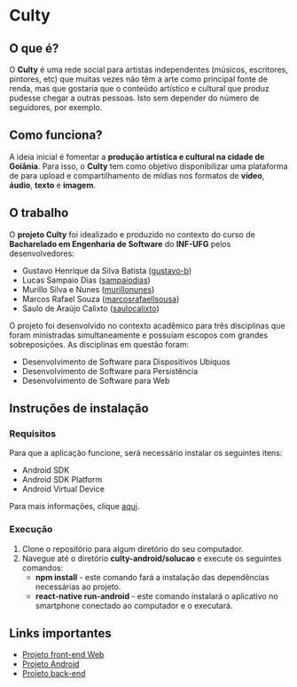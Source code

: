 
# Culty

## O que é?
O **Culty** é uma rede social para artistas independentes (músicos, escritores, pintores, etc) que muitas vezes não têm a arte como principal fonte de renda, mas que gostaria que o conteúdo artístico e cultural que produz pudesse chegar a outras pessoas. Isto sem depender do número de seguidores, por exemplo.

## Como funciona?
A ideia inicial é fomentar a **produção artística e cultural na cidade de Goiânia**. Para isso, o **Culty** tem como objetivo disponibilizar uma plataforma de para upload e compartilhamento de mídias nos formatos de **vídeo**, **áudio**, **texto** e **imagem**.

## O trabalho
O **projeto Culty** foi idealizado e produzido no contexto do curso de **Bacharelado em Engenharia de Software** do **INF-UFG** pelos desenvolvedores:

- Gustavo Henrique da Silva Batista ([gustavo-b](https://github.com/gustavo-b))
- Lucas Sampaio Dias ([sampaiodias](https://github.com/sampaiodias))
- Murillo Silva e Nunes ([murillonunes](https://github.com/murillonunes))
- Marcos Rafael Souza ([marcosrafaellsousa](https://github.com/marcosrafaellsousa))
- Saulo de Araújo Calixto ([saulocalixto](https://github.com/saulocalixto))

O projeto foi desenvolvido no contexto acadêmico para três disciplinas que foram ministradas simultaneamente e possuíam escopos com grandes sobreposições. As disciplinas em questão foram:

- Desenvolvimento de Software para Dispositivos Ubíquos
- Desenvolvimento de Software para Persistência
- Desenvolvimento de Software para Web

## Instruções de instalação
### Requisitos
Para que a aplicação funcione, será necessário instalar os seguintes itens:
- Android SDK
- Android SDK Platform
- Android Virtual Device

Para mais informações,  clique [aqui](https://facebook.github.io/react-native/docs/getting-started).
### Execução
1. Clone o repositório para algum diretório do seu computador.
2. Navegue até o diretório **culty-android/solucao** e execute os seguintes comandos:
	- **npm install** - este comando fará a instalação das dependências necessárias ao projeto.
	- **react-native run-android** - este comando instalará o aplicativo no smartphone conectado ao computador e o executará.

## Links importantes
- [Projeto front-end Web](https://github.com/culty-corp/culty-web)
- [Projeto Android](https://github.com/culty-corp/culty-android)
- [Projeto back-end](https://github.com/culty-corp/culty-server)
